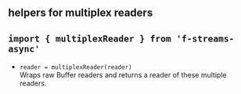 ## helpers for multiplex readers  
`import { multiplexReader } from 'f-streams-async'`  
----  
* `reader = multiplexReader(reader)`  
  Wraps raw Buffer readers and returns a reader of these multiple readers.  
